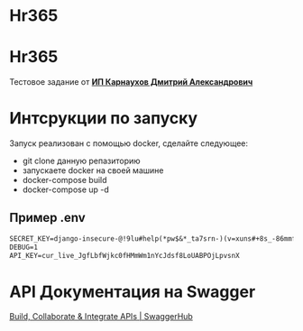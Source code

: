 # Hr365

# Hr365

Тестовое задание от **[ИП Карнаухов Дмитрий Александрович](https://hh.ru/vacancy/86685568?hhtmFrom=chat)**

# Интсрукции по запуску

Запуск реализован с помощью docker, сделайте следующее:

- git clone данную репазиторию
- запускаете docker на своей машине
- docker-compose build
- docker-compose up -d

## Пример .env

```markdown
SECRET_KEY=django-insecure-@!9lu#help(*pw$&*_ta7srn-)(v=xuns#+8s_-86mmf4^%23d
DEBUG=1
API_KEY=cur_live_JgfLbfWjkc0fHMmWm1nYcJdsf8LoUABPOjLpvsnX
```

# API Документация на Swagger

[Build, Collaborate & Integrate APIs | SwaggerHub](https://app.swaggerhub.com/apis/MULHAMS/hr365/1.0.0)